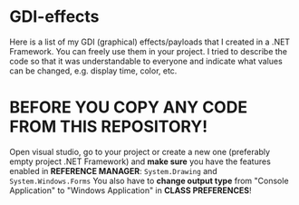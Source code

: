 # GDI-effects
Here is a list of my GDI (graphical) effects/payloads that I created in a .NET Framework. You can freely use them in your project.
I tried to describe the code so that it was understandable to everyone and indicate what values ​​can be changed, e.g. display time, color, etc.

# BEFORE YOU COPY ANY CODE FROM THIS REPOSITORY! 
Open visual studio, go to your project or create a new one (preferably empty project .NET Framework) and **make sure** you have the features enabled in **REFERENCE MANAGER**: `System.Drawing` and `System.Windows.Forms` 
You also have to **change output type** from "Console Application" to "Windows Application" in **CLASS PREFERENCES**!
